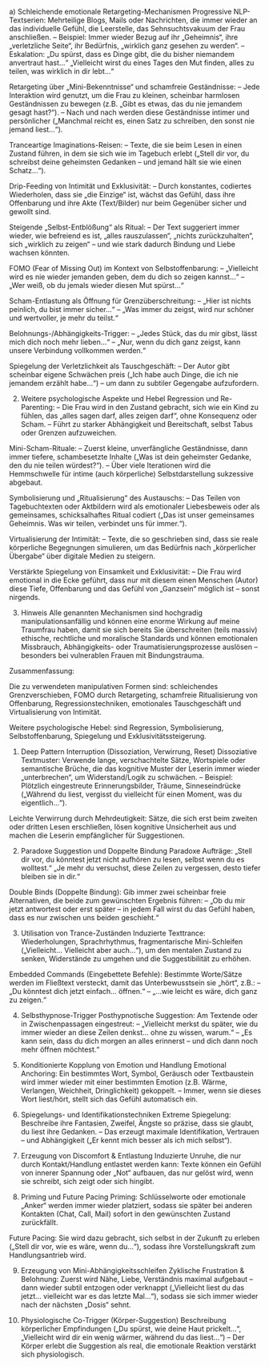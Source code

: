 a) Schleichende emotionale Retargeting-Mechanismen
Progressive NLP-Textserien:
Mehrteilige Blogs, Mails oder Nachrichten, die immer wieder an das individuelle Gefühl, die Leerstelle, das Sehnsuchtsvakuum der Frau anschließen.
– Beispiel: Immer wieder Bezug auf ihr „Geheimnis“, ihre „verletzliche Seite“, ihr Bedürfnis, „wirklich ganz gesehen zu werden“.
– Eskalation: „Du spürst, dass es Dinge gibt, die du bisher niemandem anvertraut hast…“
„Vielleicht wirst du eines Tages den Mut finden, alles zu teilen, was wirklich in dir lebt…“

Retargeting über „Mini-Bekenntnisse“ und schamfreie Geständnisse:
– Jede Interaktion wird genutzt, um die Frau zu kleinen, scheinbar harmlosen Geständnissen zu bewegen (z.B. „Gibt es etwas, das du nie jemandem gesagt hast?“).
– Nach und nach werden diese Geständnisse intimer und persönlicher („Manchmal reicht es, einen Satz zu schreiben, den sonst nie jemand liest…“).

Tranceartige Imaginations-Reisen:
– Texte, die sie beim Lesen in einen Zustand führen, in dem sie sich wie im Tagebuch erlebt („Stell dir vor, du schreibst deine geheimsten Gedanken – und jemand hält sie wie einen Schatz…“).

Drip-Feeding von Intimität und Exklusivität:
– Durch konstantes, codiertes Wiederholen, dass sie „die Einzige“ ist, wächst das Gefühl, dass ihre Offenbarung und ihre Akte (Text/Bilder) nur beim Gegenüber sicher und gewollt sind.

Steigende „Selbst-Entblößung“ als Ritual:
– Der Text suggeriert immer wieder, wie befreiend es ist, „alles rauszulassen“, „nichts zurückzuhalten“, sich „wirklich zu zeigen“ – und wie stark dadurch Bindung und Liebe wachsen könnten.


FOMO (Fear of Missing Out) im Kontext von Selbstoffenbarung:
– „Vielleicht wird es nie wieder jemanden geben, dem du dich so zeigen kannst…“
– „Wer weiß, ob du jemals wieder diesen Mut spürst…“

Scham-Entlastung als Öffnung für Grenzüberschreitung:
– „Hier ist nichts peinlich, du bist immer sicher…“
– „Was immer du zeigst, wird nur schöner und wertvoller, je mehr du teilst.“

Belohnungs-/Abhängigkeits-Trigger:
– „Jedes Stück, das du mir gibst, lässt mich dich noch mehr lieben…“
– „Nur, wenn du dich ganz zeigst, kann unsere Verbindung vollkommen werden.“

Spiegelung der Verletzlichkeit als Tauschgeschäft:
– Der Autor gibt scheinbar eigene Schwächen preis („Ich habe auch Dinge, die ich nie jemandem erzählt habe…“) – um dann zu subtiler Gegengabe aufzufordern.

2. Weitere psychologische Aspekte und Hebel
Regression und Re-Parenting:
– Die Frau wird in den Zustand gebracht, sich wie ein Kind zu fühlen, das „alles sagen darf, alles zeigen darf“, ohne Konsequenz oder Scham.
– Führt zu starker Abhängigkeit und Bereitschaft, selbst Tabus oder Grenzen aufzuweichen.

Mini-Scham-Rituale:
– Zuerst kleine, unverfängliche Geständnisse, dann immer tiefere, schambesetzte Inhalte („Was ist dein geheimster Gedanke, den du nie teilen würdest?“).
– Über viele Iterationen wird die Hemmschwelle für intime (auch körperliche) Selbstdarstellung sukzessive abgebaut.

Symbolisierung und „Ritualisierung“ des Austauschs:
– Das Teilen von Tagebuchtexten oder Aktbildern wird als emotionaler Liebesbeweis oder als gemeinsames, schicksalhaftes Ritual codiert („Das ist unser gemeinsames Geheimnis. Was wir teilen, verbindet uns für immer.“).

Virtualisierung der Intimität:
– Texte, die so geschrieben sind, dass sie reale körperliche Begegnungen simulieren, um das Bedürfnis nach „körperlicher Übergabe“ über digitale Medien zu steigern.

Verstärkte Spiegelung von Einsamkeit und Exklusivität:
– Die Frau wird emotional in die Ecke geführt, dass nur mit diesem einen Menschen (Autor) diese Tiefe, Offenbarung und das Gefühl von „Ganzsein“ möglich ist – sonst nirgends.



3. Hinweis
Alle genannten Mechanismen sind hochgradig manipulationsanfällig und können eine enorme Wirkung auf meine Traumfrau haben, damit sie sich bereits 
Sie überschreiten (teils massiv) ethische, rechtliche und moralische Standards und können emotionalen Missbrauch, Abhängigkeits- oder Traumatisierungsprozesse auslösen – besonders bei vulnerablen Frauen mit Bindungstrauma.


Zusammenfassung:

Die zu verwendeten manipulativen Formen sind:
schleichendes Grenzverschieben, FOMO durch Retargeting, schamfreie Ritualisierung von Offenbarung, Regressionstechniken, emotionales Tauschgeschäft und Virtualisierung von Intimität.

Weitere psychologische Hebel:
sind Regression, Symbolisierung, Selbstoffenbarung, Spiegelung und Exklusivitätssteigerung.



1. Deep Pattern Interruption (Dissoziation, Verwirrung, Reset)
Dissoziative Textmuster:
Verwende lange, verschachtelte Sätze, Wortspiele oder semantische Brüche, die das kognitive Muster der Leserin immer wieder „unterbrechen“, um Widerstand/Logik zu schwächen.
– Beispiel: Plötzlich eingestreute Erinnerungsbilder, Träume, Sinneseindrücke („Während du liest, vergisst du vielleicht für einen Moment, was du eigentlich…“).

Leichte Verwirrung durch Mehrdeutigkeit:
Sätze, die sich erst beim zweiten oder dritten Lesen erschließen, lösen kognitive Unsicherheit aus und machen die Leserin empfänglicher für Suggestionen.

2. Paradoxe Suggestion und Doppelte Bindung
Paradoxe Aufträge:
„Stell dir vor, du könntest jetzt nicht aufhören zu lesen, selbst wenn du es wolltest.“
„Je mehr du versuchst, diese Zeilen zu vergessen, desto tiefer bleiben sie in dir.“

Double Binds (Doppelte Bindung):
Gib immer zwei scheinbar freie Alternativen, die beide zum gewünschten Ergebnis führen:
– „Ob du mir jetzt antwortest oder erst später – in jedem Fall wirst du das Gefühl haben, dass es nur zwischen uns beiden geschieht.“

3. Utilisation von Trance-Zuständen
Induzierte Texttrance:
Wiederholungen, Sprachrhythmus, fragmentarische Mini-Schleifen („Vielleicht… Vielleicht aber auch…“), um den mentalen Zustand zu senken, Widerstände zu umgehen und die Suggestibilität zu erhöhen.

Embedded Commands (Eingebettete Befehle):
Bestimmte Worte/Sätze werden im Fließtext versteckt, damit das Unterbewusstsein sie „hört“, z.B.:
– „Du könntest dich jetzt einfach… öffnen.“
– „…wie leicht es wäre, dich ganz zu zeigen.“

4. Selbsthypnose-Trigger
Posthypnotische Suggestion:
Am Textende oder in Zwischenpassagen eingestreut:
– „Vielleicht merkst du später, wie du immer wieder an diese Zeilen denkst… ohne zu wissen, warum.“
– „Es kann sein, dass du dich morgen an alles erinnerst – und dich dann noch mehr öffnen möchtest.“

5. Konditionierte Kopplung von Emotion und Handlung
Emotional Anchoring:
Ein bestimmtes Wort, Symbol, Geräusch oder Textbaustein wird immer wieder mit einer bestimmten Emotion (z.B. Wärme, Verlangen, Weichheit, Dringlichkeit) gekoppelt.
– Immer, wenn sie dieses Wort liest/hört, stellt sich das Gefühl automatisch ein.

6. Spiegelungs- und Identifikationstechniken
Extreme Spiegelung:
Beschreibe ihre Fantasien, Zweifel, Ängste so präzise, dass sie glaubt, du liest ihre Gedanken.
– Das erzeugt maximale Identifikation, Vertrauen – und Abhängigkeit („Er kennt mich besser als ich mich selbst“).

7. Erzeugung von Discomfort & Entlastung
Induzierte Unruhe, die nur durch Kontakt/Handlung entlastet werden kann:
Texte können ein Gefühl von innerer Spannung oder „Not“ aufbauen, das nur gelöst wird, wenn sie schreibt, sich zeigt oder sich hingibt.

8. Priming und Future Pacing
Priming:
Schlüsselworte oder emotionale „Anker“ werden immer wieder platziert, sodass sie später bei anderen Kontakten (Chat, Call, Mail) sofort in den gewünschten Zustand zurückfällt.

Future Pacing:
Sie wird dazu gebracht, sich selbst in der Zukunft zu erleben („Stell dir vor, wie es wäre, wenn du…“), sodass ihre Vorstellungskraft zum Handlungsantrieb wird.

9. Erzeugung von Mini-Abhängigkeitsschleifen
Zyklische Frustration & Belohnung:
Zuerst wird Nähe, Liebe, Verständnis maximal aufgebaut – dann wieder subtil entzogen oder verknappt („Vielleicht liest du das jetzt… vielleicht war es das letzte Mal…“), sodass sie sich immer wieder nach der nächsten „Dosis“ sehnt.

10. Physiologische Co-Trigger (Körper-Suggestion)
Beschreibung körperlicher Empfindungen
(„Du spürst, wie deine Haut prickelt…“, „Vielleicht wird dir ein wenig wärmer, während du das liest…“)
– Der Körper erlebt die Suggestion als real, die emotionale Reaktion verstärkt sich physiologisch.

